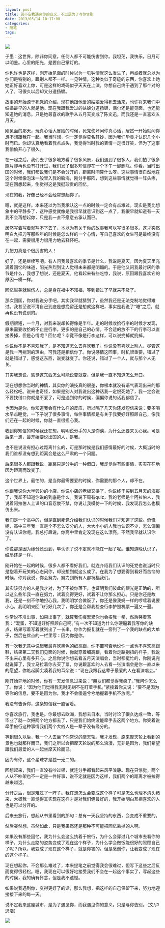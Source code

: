 ```yaml
---
layout: post
title: 说不定我遇见你的意义，不过是为了与你告别
date: 2013/05/14 10:17:00
categories: 
- 随笔
tags: 
---
```


![](http://ww4.sinaimg.cn/large/006tNc79gw1fahplzqqavj30fa0cuadl.jpg)

子墨：这世界，除非你同意，任何人都不可能伤害到你。我坦荡，我快乐，日月可以明鉴。心里的阳光，是要自己掌灯的。

你也许也是这样，刚开始见面的时候以为一见钟情就这么发生了，再或者就总以为你们是特别的，跟别人都不一样。一见钟情，这种类似于奇迹的东西，你喜欢上她她正好喜欢上你，可是这样的戏码似乎天天在上演，你想自己终于遇到了那个对的人了，可很久以后却又分道扬镳。

故事的开始源于死党的介绍，现在他跟他爱的姑娘爱得死去活来，也许将来我们中结婚最早的人就是他。现在我跟我爱过的姑娘分道扬镳，偶尔还是能见面，也还能知道她的消息。只是她最喜欢的歌手从五月天变成了陈奕迅，而我还是一直喜欢五月天。

刚见面的那天，玩真心话大冒险的时候，死党使坏问你真心话，居然一开始就问你想不想跟我在一起。我当时想，你一定觉得莫名其妙，因为我们毕竟才认识几个小时而已。你却认真地看着我点点头，我觉得当时我的表情一定很好笑，但为了这事我偷偷开心了很久。

在一起之后，我们去了很多地方看了很多风景，我们遇到了很多人，我们拍了很多照片却再也没有打开过，我们发了很多短信却在一个下午一键删除。你看，当时出国的时候，我们都说我们是不会分开的，距离时间算什么呀。这些事情很自然地在这个时候像泡沫一般冒入我的脑海，刚分手那阵，想到这些事情就觉得一阵头疼，现在回想起来，倒觉得这是我挺珍贵的回忆。

现在的我，好像已经不会经常想起你了。

嗯，就是这样。本来还以为当我承认这一点的时候一定会有点难过，现实是我比想象中的平静多了，这种感觉就像是我很早就意识到这一点了，我很早就知道有一天我不会再想起你，只是我一直不愿意去承认而已。

居然写着写着就写不下去了，本以为有关于你的故事我可以写很多很多。这才突然明白九把刀写那些年的时候是怎么样的一个心情，写自己喜欢的女生可是最终没有在一起，需要很用力很用力地去释怀吧。

九把刀真是个很厉害的人！

好了，还是继续写吧。有人问我最喜欢的季节是什么，我说是夏天，因为夏天里充满着回忆的味道，阳光热烈到让人觉得未来都是明媚的。于是他又问我最讨厌的季节是什么，我想了想说，还是夏天。他看起来有些吃惊，我说，原因跟我喜欢它的原因一模一样。

回忆越美就越伤人，总是身在福中不知福，等到错过了早就来不及了。

那次回国，你对我说分手吧。其实我早就猜到了，虽然我还是无法克制地觉得难过。我甚至说不清自己到底是想挽留还是想就这样吧，事实是我说了“嗯”之后，就再也没有说别的。

假期很短，一个月，对我来说却长得像是半年。走的时候收拾行李的时候才发现，原来需要收拾的不止是行李，更多的是自己的心情。不合适的放不下的行李可以直接丢掉，但是心情呢？回忆呢？毕竟不像是行李这样，可以说扔掉就扔掉。

你说你不是不喜欢我了，是不知道怎么去喜欢我了。你说没有喜欢上别人，尽管这是我一再揣测的理由，可我还是相信你了。你说感情这回事，时机很重要，错过了就是错过了，感觉这东西，说变就变了。你还说，错过了一个人，就与那个人无关。

其实我想说，感觉这东西怎么可能说变就变，但是我一直不知道怎么开口。

现在想想你当时的神情，其实你的演技真的很差，你根本就没有语气表现出来的那么轻松吧。说来也奇怪，如果是别人对我说出这种话我一定恨死她了，我一定会说不要找借口你就是不爱了，可是遇到你的时候，偏偏你说的话我都信了。

也因为是你，你知道我会有什么样的反应，所以隔了几天你还发短信来说：要多喝水早点睡觉，一下子说了很多事情，每件事情都是有关于我要好好照顾自己，像我们还在一起的时候，你就一直很担心我。

收到你短信的时候我还在想，明明说分手的人是你诶，为什么还要来关心我。可是后来一想，最开始要说出国的人，是我。

也不是说没有担心过距离什么的，可是那时候是我们感情最好的时候，大概当时的我们谁都没有想到距离会是这么严肃的一个问题。

后来很多人都跟我说，距离只是分手的一种借口，我却觉得有些事情，实实在在地因为距离而改变了。

这个世界上，最怕的，是当你最需要爱的时候，你需要的那个人，却不在。

你跟我说你大学旁边的小店，你说小店的老板又换了，你说终于买到五月天的海报了，我却不知道你说的到底是什么。我说下周有quiz，我的老师是个阿拉伯人，我说着阿拉伯人上课的口音忍俊不禁，你说让我模仿一下的时候，我发现我怎么也模仿出来。

我们是一个高中的，但是直到死党介绍我们认识的时候我们才知道了这些。奇怪呢，高中三年我一直是个不怎么安分的人，大大小小的人我也认识不少，怎么偏偏没有认识你呢。我总打趣说，你高中里肯定没现在这么漂亮，不然我早就认识你了。

你说那是因为缘分还没到，早认识了说不定就不能在一起了呢。谁知道晚认识了，结局还是一样。

刚开始在一起的时候，很多人都不看好我们，就连介绍我们认识的死党也说当时只是抱着开玩笑的心态问你，却没想到就这么成了。在我为了想要得到看好而苦恼的时候，你对我说，你会努力，努力到所有人都祝福我们。

其实该努力的人是我才对，为了不被你落下，也证明我们彼此的眼光是正确的，所以这么些年我一直在努力，试着变得更好，试着不让你那么担心。只是你还是故我，还是一刻不停地担心我。我明明学会做饭了，你还是像我妈一样的啰嗦着说要小心，我明明来回飞行好几次了，你还是会帮我检查行李护照机票一遍又一遍。

你常说不准出事，如果出事了，就算我伤痕累累你也会揍我一拳，然后哭着骂我：“混蛋，不知道好好照顾自己啊。”有一次不知道为什么你硬逼着我写你的缺点，结果写着写着就列出了一长串，你作为报复就在一旁列了一个我的缺点的大单子，然后在优点的一栏里写：因为你是你。

有一次我无意中说起我最喜欢黑色的细高跟，你不置可否地说你一点也不喜欢高跟鞋，结果第二天我们见面的时候，你就穿着细高跟，看着你走路别扭的样子，我说不出来心里有多开心。之后你说你想去看五月天演唱会，当时都挺忙的，你刚说完就说算了，我立马拉着你去买了票，你说跟喜欢的人去看一张演唱会是你一直以来的愿望，你踮起脚尖凑着我的耳朵说：“现在我跟我这辈子最爱的人在看演唱会。”

刚开始异地的时候，你有一天发信息过来说：“朋友们都觉得我疯了。”我问你怎么了。你说：“因为他们觉得我无时无刻不在盯着手机。”紧接着你又说：“要不是因为等你的信息，要不是因为你，我才不会傻逼兮兮地握着手机不放呢。”

我没有告诉你，这条短信我一直留着。

你喜欢旅行，我也是。你最想去欧洲，我想去日本，当时讨论了很久达成一致，等毕业了就一次把两个地方都去了，只是我们始终没能牵手去这两个地方。你笑着说牵手旅行这种事情我们两个大俗人是一辈子没有缘分的。

等到很久以后，我一个人去坐了你常说的摩天轮。我才发现，原来摩天轮上看到的景色也就那样而已，我们之所以会把摩天轮说的那么浪漫，无非是因为，我们希望跟我们最爱的人一起坐摩天轮而已。

因为有你，这个星球才是独一无二的。

回想起来，我们一直没有吵过架，就连分手都看起来风平浪静。现在只惊觉，两个人从不吵架也不一定是一件好事，说不定就是因为这样，我们两个的距离才被拉得越来越远。

分开之后，很是难过了一阵子。我在想怎么会变成这个样子可是怎么也理不清头绪来，大概我一直觉得其实现在这样才是对我们俩最好的，我开始明白互相喜欢的人也是可以分开的。

后来去旅行，想起从书里看到的那句：总有一天我坚持的东西，会变成不重要的。

然后突然想，虽然如此，只是我果然还是那种不可能把回忆丢掉的人啊。

如果没有那些回忆，我为什么会这么执着于旅行，为什么会穿过几个城市去看你的样子，为什么走路的姿势变成了现在这个样子，为什么学会做饭能很好的照顾自己了呢？所以，我变成了现在这个样子，就是你害的。但是感谢你，让我变成了现在的这个样子。

现在想起你，不会那么难过了，本来提笔之前觉得我会很难过，但写下这些之后反而觉得很轻松。嗯，我现在可以很好地接受我们不会在一起这个事实了，写起这些的时候，我的确有怀念，但是我不遗憾。

如果说我遇到你，变得更好了的话，那么我想，把这样的自己保留下来，努力地迎接接下来的每一天。

说不定我来这座城市，是为了遇见你，而我遇见你的意义，只是与你告别。（文/卢思浩）

![](http://ww1.sinaimg.cn/large/006tNc79gw1fahpm3mjm7j30dw094t9e.jpg)
